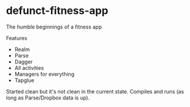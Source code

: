 # defunct-fitness-app

The humble beginnings of a fitness app

Features
- Realm
- Parse
- Dagger
- All activities
- Managers for everything
- Tapglue

Started clean but it's not clean in the current state. Compiles and runs (as long as Parse/Dropbox data is up).
